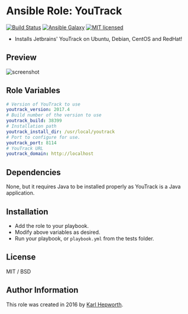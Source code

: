 # Ansible Role: YouTrack

[![Build Status](https://travis-ci.org/fubarhouse/ansible-role-jetbrains-youtrack.svg?branch=master)](https://travis-ci.org/fubarhouse/ansible-role-jetbrains-youtrack)
[![Ansible Galaxy](https://img.shields.io/ansible/role/14002.svg)](https://galaxy.ansible.com/fubarhouse/jetbrains-youtrack)
[![MIT licensed](https://img.shields.io/badge/license-MIT-blue.svg)](https://raw.githubusercontent.com/fubarhouse/ansible-role-youtrack/master/LICENSE)

* Installs Jetbrains' YouTrack on Ubuntu, Debian, CentOS and RedHat!

## Preview
![screenshot](https://raw.githubusercontent.com/fubarhouse/ansible-role-youtrack/master/images/login-screen.png)

## Role Variables

```yaml
# Version of YouTrack to use
youtrack_version: 2017.4
# Build number of the version to use
youtrack_build: 38399
# Installation path
youtrack_install_dir: /usr/local/youtrack
# Port to configure for use.
youtrack_port: 8114
# YouTrack URL
youtrack_domain: http://localhost
```

## Dependencies

  None, but it requires Java to be installed properly as YouTrack is a Java application.

## Installation

  * Add the role to your playbook.
  * Modify above variables as desired.
  * Run your playbook, or `playbook.yml` from the tests folder.

## License

MIT / BSD

## Author Information

This role was created in 2016 by [Karl Hepworth](https://twitter.com/fubarhouse).
